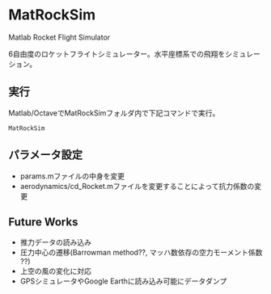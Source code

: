 # MatRockSim

Matlab Rocket Flight Simulator

6自由度のロケットフライトシミュレーター。水平座標系での飛翔をシミュレーション。

## 実行
Matlab/OctaveでMatRockSimフォルダ内で下記コマンドで実行。

    MatRockSim


## パラメータ設定
- params.mファイルの中身を変更
- aerodynamics/cd_Rocket.mファイルを変更することによって抗力係数の変更

## Future Works
- 推力データの読み込み
- 圧力中心の遷移(Barrowman method??, マッハ数依存の空力モーメント係数 ??)
- 上空の風の変化に対応
- GPSシミュレータやGoogle Earthに読み込み可能にデータダンプ